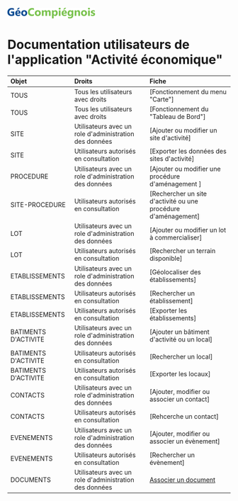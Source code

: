 ![picto](https://github.com/sigagglocompiegne/orga_gest_igeo/blob/master/doc/img/geocompiegnois_2020_reduit_v2.png)

# Documentation utilisateurs de l'application "Activité économique" #

|Objet|Droits|Fiche|
|:---|:---|:---|
|TOUS|Tous les utilisateurs avec droits|[Fonctionnement du menu "Carte"]|
|TOUS|Tous les utilisateurs avec droits|[Fonctionnement du "Tableau de Bord"]|
|SITE|Utilisateurs avec un role d'administration des données|[Ajouter ou modifier un site d'activité]|
|SITE|Utilisateurs autorisés en consultation|[Exporter les données des sites d'activité]|
|PROCEDURE|Utilisateurs avec un role d'administration des données|[Ajouter ou modifier une procédure d'aménagement ]|
|SITE-PROCEDURE|Utilisateurs autorisés en consultation|[Rechercher un site d'activité ou une procédure d'aménagement]|
|LOT|Utilisateurs avec un role d'administration des données|[Ajouter ou modifier un lot à commercialiser]|
|LOT|Utilisateurs autorisés en consultation|[Rechercher un terrain disponible]|
|ETABLISSEMENTS|Utilisateurs avec un role d'administration des données|[Géolocaliser des établissements]|
|ETABLISSEMENTS|Utilisateurs autorisés en consultation|[Rechercher un établissement]|
|ETABLISSEMENTS|Utilisateurs autorisés en consultation|[Exporter les établissements]|
|BATIMENTS D'ACTIVITE|Utilisateurs avec un role d'administration des données|[Ajouter un bâtiment d'activité ou un local]|
|BATIMENTS D'ACTIVITE|Utilisateurs autorisés en consultation|[Rechercher un local]|
|BATIMENTS D'ACTIVITE|Utilisateurs autorisés en consultation|[Exporter les locaux]|
|CONTACTS|Utilisateurs avec un role d'administration des données|[Ajouter, modifier ou associer un contact]|
|CONTACTS|Utilisateurs autorisés en consultation|[Rehcerche un contact]|
|EVENEMENTS|Utilisateurs avec un role d'administration des données|[Ajouter, modifier ou associer un évènement]|
|EVENEMENTS|Utilisateurs autorisés en consultation|[Rechercher un évènement]|
|DOCUMENTS|Utilisateurs avec un role d'administration des données|[Associer un document]([app/doc_user_eco_contact_rech.md](https://geo.compiegnois.fr/portail/index.php/2020/06/09/comment-gerer-les-documents-lies/))|



